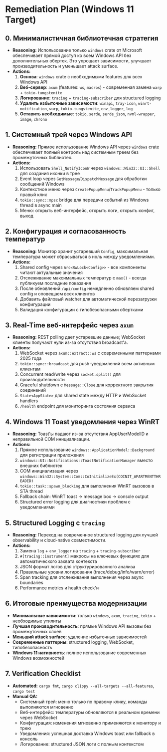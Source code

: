 # Remediation Plan (Windows 11 Target)

## 0. Минималистичная библиотечная стратегия
- **Reasoning:** Использование только `windows` crate от Microsoft обеспечивает прямой доступ ко всем Windows API без дополнительных обертек. Это упрощает зависимости, улучшает производительность и уменьшает attack surface.
- **Actions:**
  1. **Основа**: `windows` crate с необходимыми features для всех Windows API
  2. **Веб-сервер**: `axum` (features: `ws`, `macros`) - современная замена `warp` + `tokio-tungstenite`
  3. **Логирование**: `tracing` + `tracing-subscriber` для structured logging
  4. **Удалить избыточные зависимости**: `winapi`, `tray-icon`, `winrt-notification`, `warp`, `tokio-tungstenite`, `env_logger`, `log`
  5. **Оставить необходимые**: `tokio`, `serde`, `serde_json`, `nvml-wrapper`, `image`, `chrono`

## 1. Системный трей через Windows API
- **Reasoning:** Прямое использование Windows API через `windows` crate обеспечивает полный контроль над системным треем без промежуточных библиотек.
- **Actions:**
  1. Использовать `Shell_NotifyIconW` через `windows::Win32::UI::Shell` для создания иконки в трее
  2. Event loop через `GetMessage`/`DispatchMessage` для обработки сообщений Windows
  3. Контекстное меню через `CreatePopupMenu`/`TrackPopupMenu` - только правый клик
  4. `tokio::sync::mpsc` bridge для передачи событий из Windows thread в async main
  5. Меню: открыть веб-интерфейс, открыть логи, открыть конфиг, выход

## 2. Конфигурация и согласованность температур
- **Reasoning:** Монитор хранит устаревший `Config`, максимальная температура может сбрасываться в ноль между уведомлениями.
- **Actions:**
  1. Shared config через `Arc<RwLock<Config>>` - все компоненты читают актуальные значения
  2. Отслеживание максимальных температур с `max()` - всегда публикуем последние показания
  3. После обновлений `/api/config` немедленно обновляем shared config и оповещаем всех клиентов
  4. Добавить файловый watcher для автоматической перезагрузки конфигурации
  5. Валидация конфигурации с типобезопасными обертками

## 3. Real-Time веб-интерфейс через `axum`
- **Reasoning:** REST polling дает устаревшие данные; WebSocket клиенты получают нули из-за отсутствия broadcast'а.
- **Actions:**
  1. WebSocket через `axum::extract::ws` с современными паттернами 2025 года
  2. `tokio::sync::broadcast` для push-уведомлений всем активным клиентам
  3. Concurrent read/write через `socket.split()` для производительности
  4. Graceful shutdown с `Message::Close` для корректного закрытия соединений
  5. `State<AppState>` для shared state между HTTP и WebSocket handlers
  6. `/health` endpoint для мониторинга состояния сервиса

## 4. Windows 11 Toast уведомления через WinRT
- **Reasoning:** Toast'ы падают из-за отсутствия AppUserModelID и неправильной COM инициализации.
- **Actions:**
  1. Прямое использование `windows::ApplicationModel::Background` для регистрации приложения
  2. `windows::UI::Notifications::ToastNotificationManager` вместо внешних библиотек
  3. COM инициализация через `windows::Win32::System::Com::CoInitializeEx(COINIT_APARTMENTTHREADED)`
  4. `tokio::task::spawn_blocking` для выполнения WinRT вызовов в STA thread
  5. Fallback chain: WinRT toast → message box → console output
  6. Structured error logging для диагностики проблем с уведомлениями

## 5. Structured Logging с `tracing`
- **Reasoning:** Переход на современное structured logging для лучшей observability и cloud-native совместимости.
- **Actions:**
  1. Замена `log` + `env_logger` на `tracing` + `tracing-subscriber`
  2. `#[tracing::instrument]` макросы на ключевых функциях для автоматического захвата контекста
  3. JSON формат логов для структурированного анализа
  4. Правильные уровни логирования (trace/debug/info/warn/error)
  5. Span tracking для отслеживания выполнения через async boundaries
  6. Performance metrics и health check'и

## 6. Итоговые преимущества модернизации
- **Минимальные зависимости**: только `windows`, `axum`, `tracing`, `tokio` + необходимые утилиты
- **Лучшая производительность**: прямые Windows API вызовы без промежуточных слоев
- **Меньший attack surface**: удаление избыточных зависимостей
- **Современные паттерны**: structured logging, WebSocket, типобезопасность
- **Windows 11 нативность**: полное использование современных Windows возможностей

## 7. Verification Checklist
- **Automated:** `cargo fmt`, `cargo clippy --all-targets --all-features`, `cargo test`
- **Manual QA:**
  - Системный трей: меню только по правому клику, команды выполняются мгновенно
  - Веб-интерфейс: температуры обновляются в реальном времени через WebSocket
  - Конфигурация: изменения мгновенно применяются к монитору и трею
  - Уведомления: успешная доставка Windows toast или fallback в консоль
  - Логирование: structured JSON логи с полным контекстом
